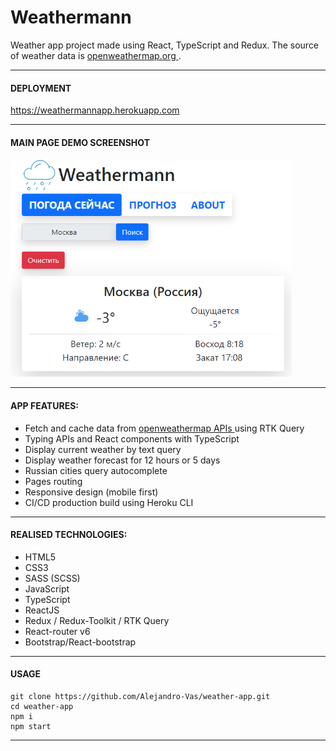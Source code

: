 # Weathermann

Weather app project made using React, TypeScript and Redux.
The source of weather data is [openweathermap.org ](https://openweathermap.org/).

---

#### DEPLOYMENT

https://weathermannapp.herokuapp.com

---

#### MAIN PAGE DEMO SCREENSHOT

<img src="https://github.com/Alejandro-Vas/weather-app/blob/master/app-mainPage-screen.png?raw=true" alt="main page screenshot" style="width:450px;"/>

---

#### APP FEATURES:

- Fetch and cache data from [openweathermap APIs ](https://openweathermap.org/) using RTK Query
- Typing APIs and React components with TypeScript
- Display current weather by text query
- Display weather forecast for 12 hours or 5 days
- Russian cities query autocomplete
- Pages routing
- Responsive design (mobile first)
- CI/CD production build using Heroku CLI

---

#### REALISED TECHNOLOGIES:

- HTML5
- CSS3
- SASS (SCSS)
- JavaScript
- TypeScript
- ReactJS
- Redux / Redux-Toolkit / RTK Query
- React-router v6
- Bootstrap/React-bootstrap

---

#### USAGE

```
git clone https://github.com/Alejandro-Vas/weather-app.git
cd weather-app
npm i
npm start
```

---
